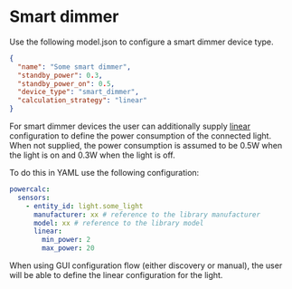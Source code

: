 # Smart dimmer

Use the following model.json to configure a smart dimmer device type.

```json
{
  "name": "Some smart dimmer",
  "standby_power": 0.3,
  "standby_power_on": 0.5,
  "device_type": "smart_dimmer",
  "calculation_strategy": "linear"
}
```

For smart dimmer devices the user can additionally supply [linear](../../strategies/linear.md) configuration to define the power consumption of the connected light.
When not supplied, the power consumption is assumed to be 0.5W when the light is on and 0.3W when the light is off.

To do this in YAML use the following configuration:

```yaml
powercalc:
  sensors:
    - entity_id: light.some_light
      manufacturer: xx # reference to the library manufacturer
      model: xx # reference to the library model
      linear:
        min_power: 2
        max_power: 20
```

When using GUI configuration flow (either discovery or manual), the user will be able to define the linear configuration for the light.
